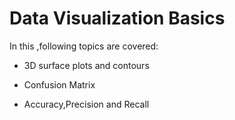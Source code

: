 # Data Visualization Basics

In this ,following topics are covered:

- 3D surface plots and contours

- Confusion Matrix

- Accuracy,Precision and Recall


